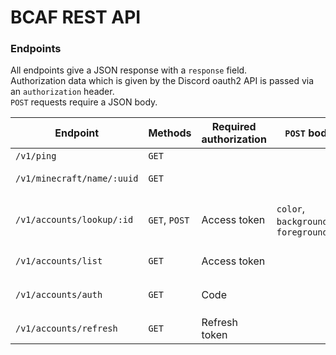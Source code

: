 # BCAF REST API

### Endpoints

All endpoints give a JSON response with a `response` field.\
Authorization data which is given by the Discord oauth2 API is passed via an `authorization` header.\
`POST` requests require a JSON body.

| Endpoint | Methods | Required authorization | `POST` body fields | Description |
| - | - | - | - | - |
| `/v1/ping` | `GET` | | | Pings the API |
| `/v1/minecraft/name/:uuid` | `GET` | | | `GET`s the corresponding Minecraft username for a UUID |
| `/v1/accounts/lookup/:id` | `GET`, `POST` | Access token | `color`, `backgroundImageUrl`, `foregroundImageUrl` | `GET`s a users account data with the corresponding Discord user id or `POST`s changes to one's own account data given the changes made are valid
| `/v1/accounts/list` | `GET` | Access token | | `GET`s a list of every registered users account data
| `/v1/accounts/auth` | `GET` | Code | | `GET`s Discord authentication data as given by `https://discord.com/api/oauth2/token`
| `/v1/accounts/refresh` | `GET` | Refresh token | | `GET`s refreshed Discord authentication data |
